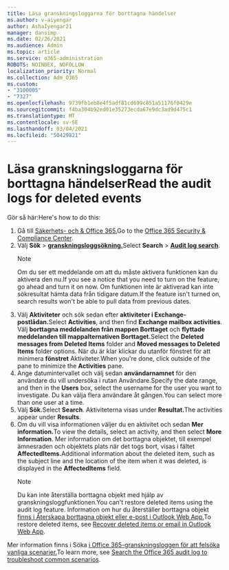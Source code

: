 ```yaml
---
title: Läsa granskningsloggarna för borttagna händelser
ms.author: v-aiyengar
author: AshaIyengar21
manager: dansimp
ms.date: 02/26/2021
ms.audience: Admin
ms.topic: article
ms.service: o365-administration
ROBOTS: NOINDEX, NOFOLLOW
localization_priority: Normal
ms.collection: Adm_O365
ms.custom:
- "3100005"
- "7327"
ms.openlocfilehash: 9739fb1eb8e4f5adf81cd699c851a51176f0429e
ms.sourcegitcommit: f4ba304b92ed01e35273ecda67e9dc3ad9d475c1
ms.translationtype: MT
ms.contentlocale: sv-SE
ms.lasthandoff: 03/04/2021
ms.locfileid: "50429821"
---
```

# <a name="read-the-audit-logs-for-deleted-events"></a><span data-ttu-id="17e72-102">Läsa granskningsloggarna för borttagna händelser</span><span class="sxs-lookup"><span data-stu-id="17e72-102">Read the audit logs for deleted events</span></span>

<span data-ttu-id="17e72-103">Gör så här:</span><span class="sxs-lookup"><span data-stu-id="17e72-103">Here's how to do this:</span></span>

1. <span data-ttu-id="17e72-104">Gå till [Säkerhets- och & Office 365.](https://go.microsoft.com/fwlink/p/?linkid=2077143)</span><span class="sxs-lookup"><span data-stu-id="17e72-104">Go to the [Office 365 Security & Compliance Center](https://go.microsoft.com/fwlink/p/?linkid=2077143).</span></span>
1. <span data-ttu-id="17e72-105">Välj **Sök**  >  [**granskningsloggsökning.**](https://go.microsoft.com/fwlink/?linkid=2103759)</span><span class="sxs-lookup"><span data-stu-id="17e72-105">Select **Search** > [**Audit log search**](https://go.microsoft.com/fwlink/?linkid=2103759).</span></span>
    > [!NOTE]
    > <span data-ttu-id="17e72-106">Om du ser ett meddelande om att du måste aktivera funktionen kan du aktivera den nu.</span><span class="sxs-lookup"><span data-stu-id="17e72-106">If you see a notice that you need to turn on the feature, go ahead and turn it on now.</span></span> <span data-ttu-id="17e72-107">Om funktionen inte är aktiverad kan inte sökresultat hämta data från tidigare datum.</span><span class="sxs-lookup"><span data-stu-id="17e72-107">If the feature isn't turned on, search results won't be able to pull data from previous dates.</span></span>
1. <span data-ttu-id="17e72-108">Välj **Aktiviteter** och sök sedan efter **aktiviteter i Exchange-postlådan.**</span><span class="sxs-lookup"><span data-stu-id="17e72-108">Select **Activities**, and then find **Exchange mailbox activities**.</span></span> <span data-ttu-id="17e72-109">Välj **borttagna meddelanden från mappen Borttaget** och **flyttade meddelanden till mappalternativen Borttaget.**</span><span class="sxs-lookup"><span data-stu-id="17e72-109">Select the **Deleted messages from Deleted Items** folder and **Moved messages to Deleted Items** folder options.</span></span> <span data-ttu-id="17e72-110">När du är klar klickar du utanför fönstret för att minimera **fönstret** Aktiviteter.</span><span class="sxs-lookup"><span data-stu-id="17e72-110">When you're done, click outside of the pane to minimize the **Activities** pane.</span></span>
1. <span data-ttu-id="17e72-111">Ange datumintervallet och välj sedan **användarnamnet** för den användare du vill undersöka i rutan Användare.</span><span class="sxs-lookup"><span data-stu-id="17e72-111">Specify the date range, and then in the **Users** box, select the username for the user you want to investigate.</span></span> <span data-ttu-id="17e72-112">Du kan välja flera användare åt gången.</span><span class="sxs-lookup"><span data-stu-id="17e72-112">You can select more than one user at a time.</span></span>
1. <span data-ttu-id="17e72-113">Välj **Sök.**</span><span class="sxs-lookup"><span data-stu-id="17e72-113">Select **Search**.</span></span> <span data-ttu-id="17e72-114">Aktiviteterna visas under **Resultat.**</span><span class="sxs-lookup"><span data-stu-id="17e72-114">The activities appear under **Results**.</span></span>
1. <span data-ttu-id="17e72-115">Om du vill visa informationen väljer du en aktivitet och sedan **Mer information.**</span><span class="sxs-lookup"><span data-stu-id="17e72-115">To view the details, select an activity, and then select **More Information**.</span></span> <span data-ttu-id="17e72-116">Mer information om det borttagna objektet, till exempel ämnesraden och objektets plats när det togs bort, visas i fältet **AffectedItems.**</span><span class="sxs-lookup"><span data-stu-id="17e72-116">Additional information about the deleted item, such as the subject line and the location of the item when it was deleted, is displayed in the **AffectedItems** field.</span></span>
    > [!NOTE]
    > <span data-ttu-id="17e72-117">Du kan inte återställa borttagna objekt med hjälp av granskningsloggfunktionen.</span><span class="sxs-lookup"><span data-stu-id="17e72-117">You can't restore deleted items using the audit log feature.</span></span> <span data-ttu-id="17e72-118">Information om hur du återställer borttagna objekt [finns i Återskapa borttagna objekt eller e-post i Outlook Web App.](https://go.microsoft.com/fwlink/?linkid=2103759)</span><span class="sxs-lookup"><span data-stu-id="17e72-118">To restore deleted items, see [Recover deleted items or email in Outlook Web App](https://go.microsoft.com/fwlink/?linkid=2103759).</span></span>

<span data-ttu-id="17e72-119">Mer information finns i Söka [i Office 365-granskningsloggen för att felsöka vanliga scenarier.](https://go.microsoft.com/fwlink/?linkid=2103944)</span><span class="sxs-lookup"><span data-stu-id="17e72-119">To learn more, see [Search the Office 365 audit log to troubleshoot common scenarios](https://go.microsoft.com/fwlink/?linkid=2103944).</span></span>
